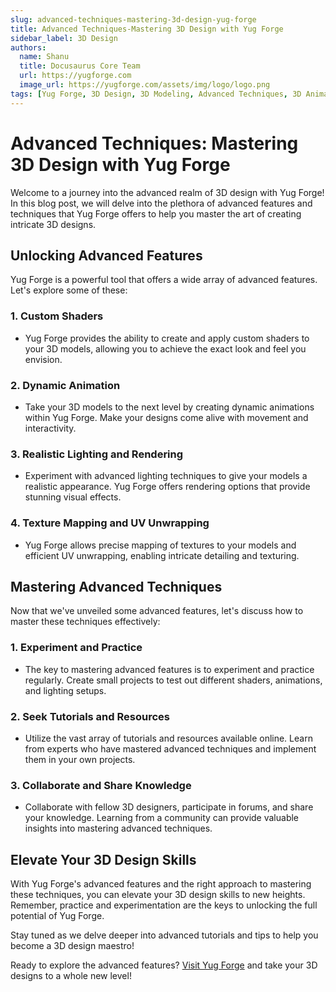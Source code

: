 ```yaml
---
slug: advanced-techniques-mastering-3d-design-yug-forge
title: Advanced Techniques-Mastering 3D Design with Yug Forge
sidebar_label: 3D Design
authors:
  name: Shanu
  title: Docusaurus Core Team
  url: https://yugforge.com
  image_url: https://yugforge.com/assets/img/logo/logo.png
tags: [Yug Forge, 3D Design, 3D Modeling, Advanced Techniques, 3D Animation, docusaurus]
---
```


# Advanced Techniques: Mastering 3D Design with Yug Forge

Welcome to a journey into the advanced realm of 3D design with Yug Forge! In this blog post, we will delve into the plethora of advanced features and techniques that Yug Forge offers to help you master the art of creating intricate 3D designs.

## Unlocking Advanced Features

Yug Forge is a powerful tool that offers a wide array of advanced features. Let's explore some of these:

### 1. **Custom Shaders**

- Yug Forge provides the ability to create and apply custom shaders to your 3D models, allowing you to achieve the exact look and feel you envision.

### 2. **Dynamic Animation**

- Take your 3D models to the next level by creating dynamic animations within Yug Forge. Make your designs come alive with movement and interactivity.

### 3. **Realistic Lighting and Rendering**

- Experiment with advanced lighting techniques to give your models a realistic appearance. Yug Forge offers rendering options that provide stunning visual effects.

### 4. **Texture Mapping and UV Unwrapping**

- Yug Forge allows precise mapping of textures to your models and efficient UV unwrapping, enabling intricate detailing and texturing.

## Mastering Advanced Techniques

Now that we've unveiled some advanced features, let's discuss how to master these techniques effectively:

### 1. **Experiment and Practice**

- The key to mastering advanced features is to experiment and practice regularly. Create small projects to test out different shaders, animations, and lighting setups.

### 2. **Seek Tutorials and Resources**

- Utilize the vast array of tutorials and resources available online. Learn from experts who have mastered advanced techniques and implement them in your own projects.

### 3. **Collaborate and Share Knowledge**

- Collaborate with fellow 3D designers, participate in forums, and share your knowledge. Learning from a community can provide valuable insights into mastering advanced techniques.

## Elevate Your 3D Design Skills

With Yug Forge's advanced features and the right approach to mastering these techniques, you can elevate your 3D design skills to new heights. Remember, practice and experimentation are the keys to unlocking the full potential of Yug Forge.

Stay tuned as we delve deeper into advanced tutorials and tips to help you become a 3D design maestro!

Ready to explore the advanced features? [Visit Yug Forge](https://www.yugforge.com) and take your 3D designs to a whole new level!
